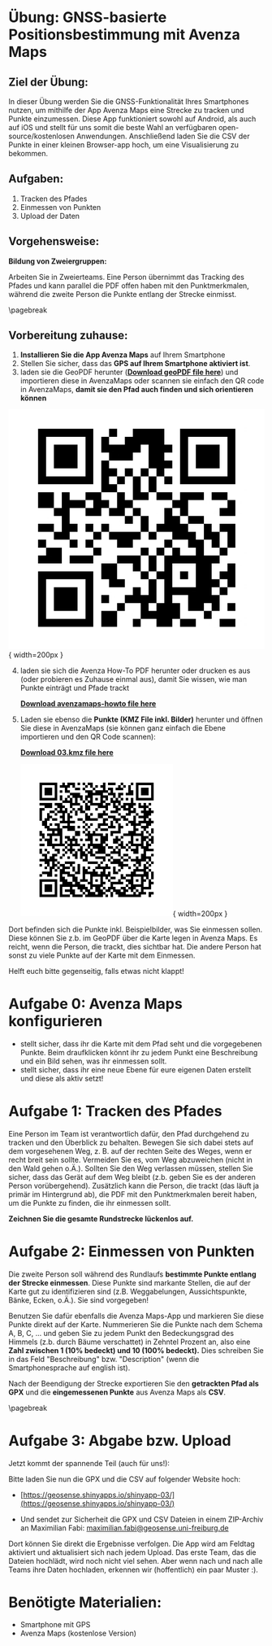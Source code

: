 # Übung: GNSS-basierte Positionsbestimmung mit Avenza Maps

## Ziel der Übung:
In dieser Übung werden Sie die GNSS-Funktionalität Ihres Smartphones nutzen, um mithilfe der App Avenza Maps eine Strecke zu tracken und Punkte einzumessen. Diese App funktioniert sowohl auf Android, als auch auf iOS und stellt für uns somit die beste Wahl an verfügbaren open-source/kostenlosen Anwendungen. Anschließend laden Sie die CSV der Punkte in einer kleinen Browser-app hoch, um eine Visualisierung zu bekommen.

## Aufgaben:

1. Tracken des Pfades
2. Einmessen von Punkten
3. Upload der Daten

## Vorgehensweise:
**Bildung von Zweiergruppen:**

Arbeiten Sie in Zweierteams. Eine Person übernimmt das Tracking des Pfades und kann parallel die PDF offen haben mit den Punktmerkmalen, während die zweite Person die Punkte entlang der Strecke einmisst.

\pagebreak

## Vorbereitung zuhause:

1. **Installieren Sie die App Avenza Maps** auf Ihrem Smartphone
2. Stellen Sie sicher, dass das **GPS auf Ihrem Smartphone aktiviert ist**.
3. laden sie die GeoPDF herunter (**[Download geoPDF file here](https://raw.githubusercontent.com/GeoSense-Freiburg/bsc_2024_25_teaching_inventur_und_geomatik/refs/heads/main/03_gnss/exercises/data/geopdf-avenza.pdf)**) und importieren diese in AvenzaMaps oder scannen sie einfach den QR code in AvenzaMaps, **damit sie den Pfad auch finden und sich orientieren können**

![QR Code GeoPDF with track](03_gnss/exercises/data/avenzamaps-geopdf.png "geopdf"){ width=200px }

4. laden sie sich die Avenza How-To PDF herunter oder drucken es aus (oder probieren es Zuhause einmal aus), damit Sie wissen, wie man Punkte einträgt und Pfade trackt

    **[Download avenzamaps-howto file here](https://raw.githubusercontent.com/GeoSense-Freiburg/bsc_2024_25_teaching_inventur_und_geomatik/refs/heads/main/03_gnss/exercises/avenzamaps_howto.pdf)**

5. Laden sie ebenso die **Punkte (KMZ File inkl. Bilder)** herunter und öffnen Sie diese in AvenzaMaps (sie können ganz einfach die Ebene importieren und den QR Code scannen):

    **[Download 03.kmz file here](https://raw.githubusercontent.com/GeoSense-Freiburg/bsc_2024_25_teaching_inventur_und_geomatik/refs/heads/main/03_gnss/exercises/data/03.kmz)**

    ![QR Code 03.kmz](03_gnss/exercises/data/03kmzdownload.png){ width=200px }

Dort befinden sich die Punkte inkl. Beispielbilder, was Sie einmessen sollen. Diese können Sie z.b. im GeoPDF über die Karte legen in Avenza Maps. Es reicht, wenn die Person, die trackt, dies sichtbar hat. Die andere Person hat sonst zu viele Punkte auf der Karte mit dem Einmessen.

Helft euch bitte gegenseitig, falls etwas nicht klappt!

# Aufgabe 0: Avenza Maps konfigurieren

- stellt sicher, dass ihr die Karte mit dem Pfad seht und die vorgegebenen Punkte. Beim draufklicken könnt ihr zu jedem Punkt eine Beschreibung und ein Bild sehen, was ihr einmessen sollt.
- stellt sicher, dass ihr eine neue Ebene für eure eigenen Daten erstellt und diese als aktiv setzt!

# Aufgabe 1: Tracken des Pfades

Eine Person im Team ist verantwortlich dafür, den Pfad durchgehend zu tracken und den Überblick zu behalten. Bewegen Sie sich dabei stets auf dem vorgesehenen Weg, z. B. auf der rechten Seite des Weges, wenn er recht breit sein sollte.
Vermeiden Sie es, vom Weg abzuweichen (nicht in den Wald gehen o.Ä.). Sollten Sie den Weg verlassen müssen, stellen Sie sicher, dass das Gerät auf dem Weg bleibt (z.b. geben Sie es der anderen Person vorübergehend). Zusätzlich kann die Person, die trackt (das läuft ja primär im Hintergrund ab), die PDF mit den Punktmerkmalen bereit haben, um die Punkte zu finden, die ihr einmessen sollt.

**Zeichnen Sie die gesamte Rundstrecke lückenlos auf.**

# Aufgabe 2: Einmessen von Punkten

Die zweite Person soll während des Rundlaufs **bestimmte Punkte entlang der Strecke einmessen**. Diese Punkte sind markante Stellen, die auf der Karte gut zu identifizieren sind (z.B. Weggabelungen, Aussichtspunkte, Bänke, Ecken, o.Ä.). Sie sind vorgegeben!

Benutzen Sie dafür ebenfalls die Avenza Maps-App und markieren Sie diese Punkte direkt auf der Karte. Nummerieren Sie die Punkte nach dem Schema A, B, C, ... und geben Sie zu jedem Punkt den Bedeckungsgrad des Himmels (z.b. durch Bäume verschattet) in Zehntel Prozent an, also eine **Zahl zwischen 1 (10% bedeckt) und 10 (100% bedeckt).** Dies schreiben Sie in das Feld "Beschreibung" bzw. "Description" (wenn die Smartphonesprache auf english ist).

Nach der Beendigung der Strecke exportieren Sie den **getrackten Pfad als GPX** und die **eingemessenen Punkte** aus Avenza Maps als **CSV**.

\pagebreak

# Aufgabe 3: Abgabe bzw. Upload

Jetzt kommt der spannende Teil (auch für uns!):

Bitte laden Sie nun die GPX und die CSV auf folgender Website hoch:

- [https://geosense.shinyapps.io/shinyapp-03/](https://geosense.shinyapps.io/shinyapp-03/)

- Und sendet zur Sicherheit die GPX und CSV Dateien in einem ZIP-Archiv an Maximilian Fabi: maximilian.fabi@geosense.uni-freiburg.de

Dort können Sie direkt die Ergebnisse verfolgen. Die App wird am Feldtag aktiviert und aktualisiert sich nach jedem Upload. Das erste Team, das die Dateien hochlädt, wird noch nicht viel sehen. Aber wenn nach und nach alle Teams ihre Daten hochladen, erkennen wir (hoffentlich) ein paar Muster :).

# Benötigte Materialien:

- Smartphone mit GPS
- Avenza Maps (kostenlose Version)